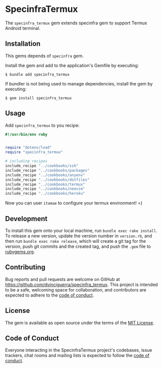 # SpecinfraTermux

The `specinfra_termux` gem extends specinfra gem to support Termux Android terminal.

## Installation

This gems depends of `specinfra` gem.

Install the gem and add to the application's Gemfile by executing:

    $ bundle add specinfra_termux

If bundler is not being used to manage dependencies, install the gem by executing:

    $ gem install specinfra_termux

## Usage

Add `specinfra_termux` to you recipe:

```ruby
#!/usr/bin/env ruby


require "dotenv/load"
require "specinfra_termux"

# including recipes
include_recipe "../cookbooks/ssh"
include_recipe "../cookbooks/packages"
include_recipe "../cookbooks/anyenv"
include_recipe "../cookbooks/dotfiles"
include_recipe "../cookbooks/termux"
include_recipe "../cookbooks/neovim"
include_recipe "../cookbooks/heroku"

```

Now you can user `itamae` to configure your termux environment! =)

## Development

To install this gem onto your local machine, run `bundle exec rake install`. To release a new version, update the version number in `version.rb`, and then run `bundle exec rake release`, which will create a git tag for the version, push git commits and the created tag, and push the `.gem` file to [rubygems.org](https://rubygems.org).

## Contributing

Bug reports and pull requests are welcome on GitHub at https://github.com/dvinciguerra/specinfra_termux. This project is intended to be a safe, welcoming space for collaboration, and contributors are expected to adhere to the [code of conduct](https://github.com/dvinciguerra/specinfra_termux/blob/main/CODE_OF_CONDUCT.md).

## License

The gem is available as open source under the terms of the [MIT License](https://opensource.org/licenses/MIT).

## Code of Conduct

Everyone interacting in the SpecinfraTermux project's codebases, issue trackers, chat rooms and mailing lists is expected to follow the [code of conduct](https://github.com/dvinciguerra/specinfra_termux/blob/main/CODE_OF_CONDUCT.md).
